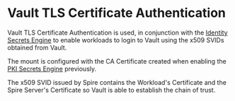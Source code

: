 # Vault TLS Certificate Authentication

Vault TLS Certificate Authentication is used, in conjunction with the [Identity Secrets Engine](vault-identity.md) to
enable workloads to login to Vault using the x509 SVIDs obtained from Vault.

The mount is configured with the CA Certificate created when enabling the [PKI Secrets Engine](vault-pki-secrets.md)
previously.

The x509 SVID issued by Spire contains the Workload's Certificate and the Spire Server's Certificate so Vault is able to
establish the chain of trust.
